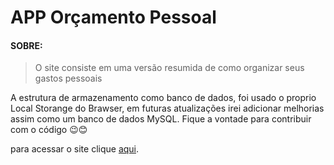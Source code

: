 # APP Orçamento Pessoal

#### SOBRE: 
> O site consiste em uma versão resumida de como organizar seus gastos pessoais

A estrutura de armazenamento como banco de dados, foi usado o proprio Local Storange do Brawser, em futuras atualizações irei adicionar melhorias assim como um banco de dados MySQL.
Fique a vontade para contribuir com o código 😉😊


para acessar o site clique [aqui](http://finas.hoslt.com/).
